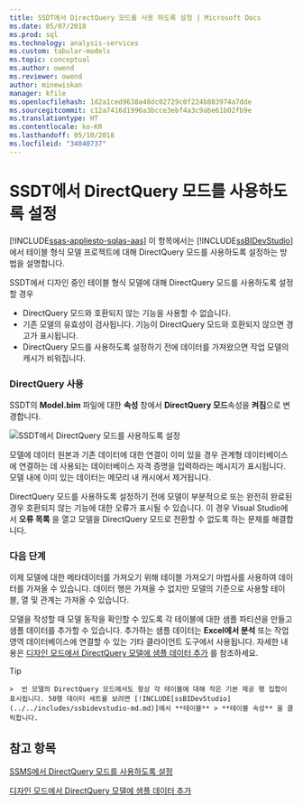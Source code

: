 ```yaml
---
title: SSDT에서 DirectQuery 모드를 사용 하도록 설정 | Microsoft Docs
ms.date: 05/07/2018
ms.prod: sql
ms.technology: analysis-services
ms.custom: tabular-models
ms.topic: conceptual
ms.author: owend
ms.reviewer: owend
author: minewiskan
manager: kfile
ms.openlocfilehash: 1d2a1ced9638a48dc02729c0f224b883974a7dde
ms.sourcegitcommit: c12a7416d1996a3bcce3ebf4a3c9abe61b02fb9e
ms.translationtype: HT
ms.contentlocale: ko-KR
ms.lasthandoff: 05/10/2018
ms.locfileid: "34040737"
---
```

# <a name="enable-directquery-mode-in-ssdt"></a>SSDT에서 DirectQuery 모드를 사용하도록 설정
[!INCLUDE[ssas-appliesto-sqlas-aas](../../includes/ssas-appliesto-sqlas-aas.md)]
이 항목에서는 [!INCLUDE[ssBIDevStudio](../../includes/ssbidevstudio-md.md)]에서 테이블 형식 모델 프로젝트에 대해 DirectQuery 모드를 사용하도록 설정하는 방법을 설명합니다.  
  
SSDT에서 디자인 중인 테이블 형식 모델에 대해 DirectQuery 모드를 사용하도록 설정할 경우
-   DirectQuery 모드와 호환되지 않는 기능을 사용할 수 없습니다.  
-   기존 모델의 유효성이 검사됩니다. 기능이 DirectQuery 모드와 호환되지 않으면 경고가 표시됩니다.  
-   DirectQuery 모드를 사용하도록 설정하기 전에 데이터를 가져왔으면 작업 모델의 캐시가 비워집니다.  
  
### <a name="enable-directquery"></a>DirectQuery 사용  
  
SSDT의 **Model.bim** 파일에 대한 **속성** 창에서 **DirectQuery 모드**속성을 **켜짐**으로 변경합니다.  

![SSDT에서 DirectQuery 모드를 사용하도록 설정](../../analysis-services/tabular-models/media/enable-directquery-mode-in-ssdt.png)
  
모델에 데이터 원본과 기존 데이터에 대한 연결이 이미 있을 경우 관계형 데이터베이스에 연결하는 데 사용되는 데이터베이스 자격 증명을 입력하라는 메시지가 표시됩니다. 모델 내에 이미 있는 데이터는 메모리 내 캐시에서 제거됩니다.  
  
DirectQuery 모드를 사용하도록 설정하기 전에 모델이 부분적으로 또는 완전히 완료된 경우 호환되지 않는 기능에 대한 오류가 표시될 수 있습니다. 이 경우 Visual Studio에서 **오류 목록** 을 열고 모델을 DirectQuery 모드로 전환할 수 없도록 하는 문제를 해결합니다.  


### <a name="whats-next"></a>다음 단계 
이제 모델에 대한 메타데이터를 가져오기 위해 테이블 가져오기 마법사를 사용하여 데이터를 가져올 수 있습니다. 데이터 행은 가져올 수 없지만 모델의 기준으로 사용할 테이블, 열 및 관계는 가져올 수 있습니다. 

모델을 작성할 때 모델 동작을 확인할 수 있도록 각 테이블에 대한 샘플 파티션을 만들고 샘플 데이터를 추가할 수 있습니다. 추가하는 샘플 데이터는 **Excel에서 분석** 또는 작업 영역 데이터베이스에 연결할 수 있는 기타 클라이언트 도구에서 사용됩니다. 자세한 내용은 [디자인 모드에서 DirectQuery 모델에 샘플 데이터 추가](../../analysis-services/tabular-models/add-sample-data-to-a-directquery-model-in-design-mode.md) 를 참조하세요.  
  
> [!TIP]  
    >  빈 모델의 DirectQuery 모드에서도 항상 각 테이블에 대해 작은 기본 제공 행 집합이 표시됩니다. 50행 데이터 세트를 보려면 [!INCLUDE[ssBIDevStudio](../../includes/ssbidevstudio-md.md)]에서 **테이블** > **테이블 속성** 을 클릭합니다.  
  
  
## <a name="see-also"></a>참고 항목  
[SSMS에서 DirectQuery 모드를 사용하도록 설정](../../analysis-services/tabular-models/enable-directquery-mode-in-ssms.md)

[디자인 모드에서 DirectQuery 모델에 샘플 데이터 추가](../../analysis-services/tabular-models/add-sample-data-to-a-directquery-model-in-design-mode.md)
  
